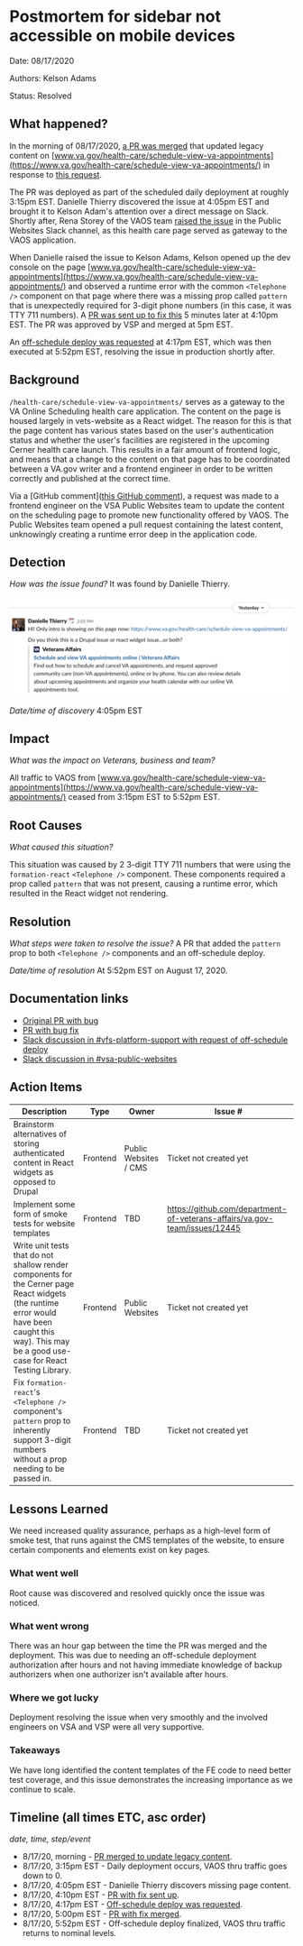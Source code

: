 # Postmortem for sidebar not accessible on mobile devices

Date: 08/17/2020

Authors: Kelson Adams

Status: Resolved

## What happened?

In the morning of 08/17/2020, [a PR was merged](https://github.com/department-of-veterans-affairs/vets-website/pull/13882/files#diff-fbc145d9742763ba3cf52c0de9768e98R429) that updated legacy content on [www.va.gov/health-care/schedule-view-va-appointments](https://www.va.gov/health-care/schedule-view-va-appointments/) in response to [this request](https://github.com/department-of-veterans-affairs/va.gov-team/issues/12446#issuecomment-674324572).

The PR was deployed as part of the scheduled daily deployment at roughly 3:15pm EST. Danielle Thierry discovered the issue at 4:05pm EST and brought it to Kelson Adam's attention over a direct message on Slack. Shortly after, Rena Storey of the VAOS team [raised the issue](https://dsva.slack.com/archives/C52CL1PKQ/p1597695037082300) in the Public Websites Slack channel, as this health care page served as gateway to the VAOS application.

When Danielle raised the issue to Kelson Adams, Kelson opened up the dev console on the page [www.va.gov/health-care/schedule-view-va-appointments](https://www.va.gov/health-care/schedule-view-va-appointments/) and observed a runtime error with the common `<Telephone />` component on that page where there was a missing prop called `pattern` that is unexpectedly required for 3-digit phone numbers (in this case, it was TTY 711 numbers). A [PR was sent up to fix this](https://github.com/department-of-veterans-affairs/vets-website/pull/13896) 5 minutes later at 4:10pm EST. The PR was approved by VSP and merged at 5pm EST.

An [off-schedule deploy was requested](https://dsva.slack.com/archives/CBU0KDSB1/p1597695472119100?thread_ts=1597695207.118200&cid=CBU0KDSB1) at 4:17pm EST, which was then executed at 5:52pm EST, resolving the issue in production shortly after.

## Background
`/health-care/schedule-view-va-appointments/` serves as a gateway to the VA Online Scheduling health care application. The content on the page is housed largely in vets-website as a React widget. The reason for this is that the page content has various states based on the user's authentication status and whether the user's facilities are registered in the upcoming Cerner health care launch. This results in a fair amount of frontend logic, and means that a change to the content on that page has to be coordinated between a VA.gov writer and a frontend engineer in order to be written correctly and published at the correct time.

Via a [GitHub comment]([this GitHub comment](https://github.com/department-of-veterans-affairs/va.gov-team/issues/12446#issuecomment-674324572)), a request was made to a frontend engineer on the VSA Public Websites team to update the content on the scheduling page to promote new functionality offered by VAOS. The Public Websites team opened a pull request containing the latest content, unknowingly creating a runtime error deep in the application code. 

## Detection
_How was the issue found?_ It was found by Danielle Thierry.

![Discovery message](./discovery.png)

_Date/time of discovery_ 4:05pm EST

## Impact

_What was the impact on Veterans, business and team?_

All traffic to VAOS from [www.va.gov/health-care/schedule-view-va-appointments](https://www.va.gov/health-care/schedule-view-va-appointments/) ceased from 3:15pm EST to 5:52pm EST.

## Root Causes

_What caused this situation?_

This situation was caused by 2 3-digit TTY 711 numbers that were using the `formation-react` `<Telephone />` component. These components required a prop called `pattern` that was not present, causing a runtime error, which resulted in the React widget not rendering.

## Resolution
_What steps were taken to resolve the issue?_ A PR that added the `pattern` prop to both `<Telephone />` components and an off-schedule deploy.

_Date/time of resolution_ At 5:52pm EST on August 17, 2020.

## Documentation links

- [Original PR with bug](https://github.com/department-of-veterans-affairs/vets-website/pull/13882)
- [PR with bug fix](https://github.com/department-of-veterans-affairs/vets-website/pull/13896)
- [Slack discussion in #vfs-platform-support with request of off-schedule deploy](https://dsva.slack.com/archives/CBU0KDSB1/p1597695207118200)
- [Slack discussion in #vsa-public-websites](https://dsva.slack.com/archives/C52CL1PKQ/p1597695037082300)

## Action Items

| Description                    | Type    | Owner        | Issue # |
| ------------------------------ | ------- | ------------ | ------- |
| Brainstorm alternatives of storing authenticated content in React widgets as opposed to Drupal | Frontend | Public Websites / CMS | Ticket not created yet |
| Implement some form of smoke tests for website templates | Frontend | TBD | https://github.com/department-of-veterans-affairs/va.gov-team/issues/12445 |
| Write unit tests that do not shallow render components for the Cerner page React widgets (the runtime error would have been caught this way). This may be a good use-case for React Testing Library. | Frontend | Public Websites | Ticket not created yet |
| Fix `formation-react`'s `<Telephone />` component's `pattern` prop to inherently support 3-digit numbers without a prop needing to be passed in. | Frontend | TBD | Ticket not created yet |

## Lessons Learned

We need increased quality assurance, perhaps as a high-level form of smoke test, that runs against the CMS templates of the website, to ensure certain components and elements exist on key pages.

### What went well

Root cause was discovered and resolved quickly once the issue was noticed.

### What went wrong

There was an hour gap between the time the PR was merged and the deployment. This was due to needing an off-schedule deployment authorization after hours and not having immediate knowledge of backup authorizers when one authorizer isn't available after hours.

### Where we got lucky

Deployment resolving the issue when very smoothly and the involved engineers on VSA and VSP were all very supportive.

### Takeaways

We have long identified the content templates of the FE code to need better test coverage, and this issue demonstrates the increasing importance as we continue to scale.

## Timeline (all times ETC, asc order)

_date, time, step/event_

- 8/17/20, morning - [PR merged to update legacy content](https://github.com/department-of-veterans-affairs/vets-website/pull/13882/files#diff-fbc145d9742763ba3cf52c0de9768e98R429).
- 8/17/20, 3:15pm EST - Daily deployment occurs, VAOS thru traffic goes down to 0.
- 8/17/20, 4:05pm EST - Danielle Thierry discovers missing page content.
- 8/17/20, 4:10pm EST - [PR with fix sent up](https://github.com/department-of-veterans-affairs/vets-website/pull/13896).
- 8/17/20, 4:17pm EST - [Off-schedule deploy was requested](https://dsva.slack.com/archives/CBU0KDSB1/p1597695472119100?thread_ts=1597695207.118200&cid=CBU0KDSB1).
- 8/17/20, 5:00pm EST - [PR with fix merged](https://github.com/department-of-veterans-affairs/vets-website/pull/13896).
- 8/17/20, 5:52pm EST - Off-schedule deploy finalized, VAOS thru traffic returns to nominal levels.

